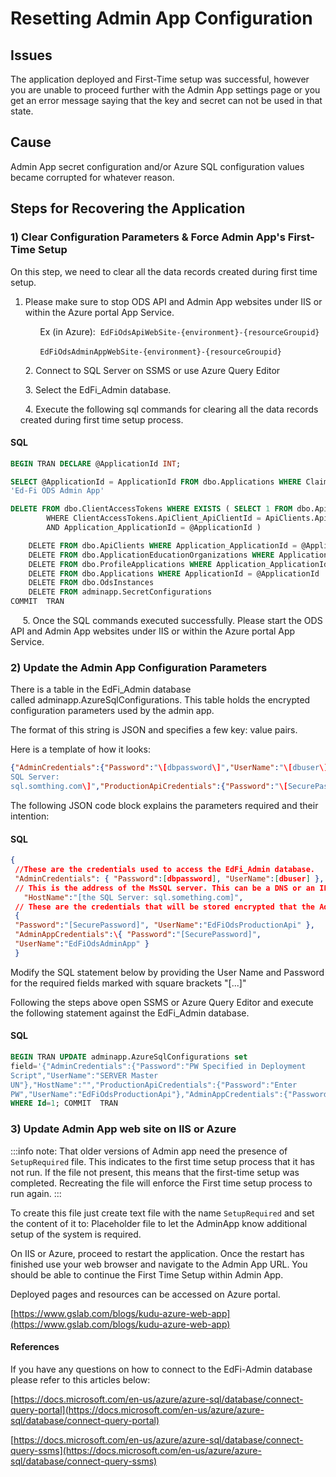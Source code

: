 # Resetting Admin App Configuration

## Issues

The application deployed and First-Time setup was successful, however you are
unable to proceed further with the Admin App settings page or you get an error
message saying that the key and secret can not be used in that state.

## Cause

Admin App secret configuration and/or Azure SQL configuration values became
corrupted for whatever reason.

## Steps for Recovering the Application

### 1) Clear Configuration Parameters & Force Admin App's First-Time Setup

On this step, we need to clear all the data records created during first time
setup.

1. Please make sure to stop ODS API and Admin App websites under IIS or within
   the Azure portal App Service.

            Ex (in Azure):  `EdFiOdsApiWebSite-{environment}-{resourceGroupid}`

            `EdFiOdsAdminAppWebSite-{environment}-{resourceGroupid}`

      2. Connect to SQL Server on SSMS or use Azure Query Editor

      3. Select the EdFi\_Admin database.

      4. Execute the following sql commands for clearing all the data records
      created during first time setup process.

#### SQL

```sql
BEGIN TRAN DECLARE @ApplicationId INT;

SELECT @ApplicationId = ApplicationId FROM dbo.Applications WHERE ClaimSetName =
'Ed-Fi ODS Admin App'

DELETE FROM dbo.ClientAccessTokens WHERE EXISTS ( SELECT 1 FROM dbo.ApiClients
        WHERE ClientAccessTokens.ApiClient_ApiClientId = ApiClients.ApiClientId
        AND Application_ApplicationId = @ApplicationId )

    DELETE FROM dbo.ApiClients WHERE Application_ApplicationId = @ApplicationId
    DELETE FROM dbo.ApplicationEducationOrganizations WHERE Application_ApplicationId = @ApplicationId
    DELETE FROM dbo.ProfileApplications WHERE Application_ApplicationId = @ApplicationId
    DELETE FROM dbo.Applications WHERE ApplicationId = @ApplicationId
    DELETE FROM dbo.OdsInstances
    DELETE FROM adminapp.SecretConfigurations
COMMIT  TRAN
```

     5. Once the SQL commands executed successfully. Please start the ODS API and Admin App websites under IIS or within the Azure portal App Service.

### 2) Update the Admin App Configuration Parameters

There is a table in the EdFi\_Admin database
called adminapp.AzureSqlConfigurations. This table holds the encrypted
configuration parameters used by the admin app.

The format of this string is JSON and specifies a few key: value pairs.

Here is a template of how it looks:

```json
{"AdminCredentials":{"Password":"\[dbpassword\]","UserName":"\[dbuser\]"},"HostName":"\[the
SQL Server:
sql.somthing.com\]","ProductionApiCredentials":{"Password":"\[SecurePassword\]","UserName":"EdFiOdsProductionApi"},"AdminAppCredentials":{"Password":"\[SecurePassword\]","UserName":"EdFiOdsAdminApp"}}
```

The following JSON code block explains the parameters required and their
intention:

<!-- markdownlint-disable-next-line MD024 -->
#### SQL

```json
{
 //These are the credentials used to access the EdFi_Admin database.
 "AdminCredentials": { "Password":[dbpassword], "UserName":[dbuser] },
 // This is the address of the MsSQL server. This can be a DNS or an IP Address.
   "HostName":"[the SQL Server: sql.something.com]",
 // These are the credentials that will be stored encrypted that the Admin App will use to connect to the Ed-Fi ODS API "ProductionApiCredentials":\
 {
 "Password":"[SecurePassword]", "UserName":"EdFiOdsProductionApi" },
 "AdminAppCredentials":\{ "Password":"[SecurePassword]",
 "UserName":"EdFiOdsAdminApp" }
 }
 ```

Modify the SQL statement below by providing the User Name and Password for the
required fields marked with square brackets "\[...\]"

Following the steps above open SSMS or Azure Query Editor and execute the
following statement against the EdFi\_Admin database.

<!-- markdownlint-disable-next-line MD024 -->
#### SQL

```sql
BEGIN TRAN UPDATE adminapp.AzureSqlConfigurations set
field='{"AdminCredentials":{"Password":"PW Specified in Deployment
Script","UserName":"SERVER Master
UN"},"HostName":"","ProductionApiCredentials":{"Password":"Enter
PW","UserName":"EdFiOdsProductionApi"},"AdminAppCredentials":{"Password":"","UserName":"EdFiOdsAdminApp"}}'
WHERE Id=1; COMMIT  TRAN
```

### 3) Update Admin App web site on IIS or Azure

:::info note:
That older versions of Admin app need the presence of
`SetupRequired` file. This indicates to the first time setup process that it has
not run. If the file not present, this means that the first-time setup was
completed. Recreating the file will enforce the First time setup process to run
again.
:::

To create this file just create text file with the name `SetupRequired` and set
the content of it to: Placeholder file to let the AdminApp know additional setup
of the system is required.

On IIS or Azure, proceed to restart the application. Once the restart has
finished use your web browser and navigate to the Admin App URL. You should be
able to continue the First Time Setup within Admin App.

Deployed pages and resources can be accessed on Azure portal.

[https://www.gslab.com/blogs/kudu-azure-web-app](https://www.gslab.com/blogs/kudu-azure-web-app)

#### References

If you have any questions on how to connect to the EdFi-Admin database please
refer to this articles below:

[https://docs.microsoft.com/en-us/azure/azure-sql/database/connect-query-portal](https://docs.microsoft.com/en-us/azure/azure-sql/database/connect-query-portal)

[https://docs.microsoft.com/en-us/azure/azure-sql/database/connect-query-ssms](https://docs.microsoft.com/en-us/azure/azure-sql/database/connect-query-ssms)

